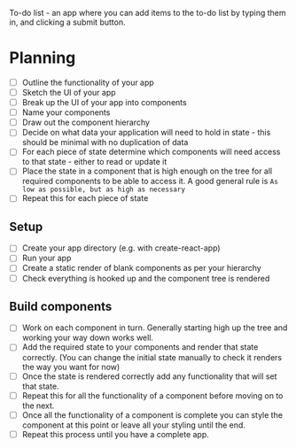 To-do list - an app where you can add items to the to-do list by typing them in, and clicking a submit button.

# Planning

- [ ] Outline the functionality of your app
- [ ] Sketch the UI of your app
- [ ] Break up the UI of your app into components
- [ ] Name your components
- [ ] Draw out the component hierarchy
- [ ] Decide on what data your application will need to hold in state - this should be minimal with no duplication of data
- [ ] For each piece of state determine which components will need access to that state - either to read or update it
- [ ] Place the state in a component that is high enough on the tree for all required components to be able to access it. A good general rule is `As low as possible, but as high as necessary`
- [ ] Repeat this for each piece of state

## Setup

- [ ] Create your app directory (e.g. with create-react-app)
- [ ] Run your app
- [ ] Create a static render of blank components as per your hierarchy
- [ ] Check everything is hooked up and the component tree is rendered

## Build components

- [ ] Work on each component in turn. Generally starting high up the tree and working your way down works well.
- [ ] Add the required state to your components and render that state correctly. (You can change the initial state manually to check it renders the way you want for now)
- [ ] Once the state is rendered correctly add any functionality that will set that state.
- [ ] Repeat this for all the functionality of a component before moving on to the next.
- [ ] Once all the functionality of a component is complete you can style the component at this point or leave all your styling until the end.
- [ ] Repeat this process until you have a complete app.
